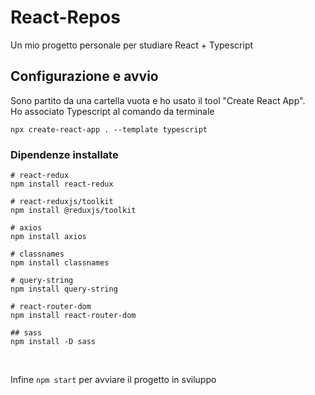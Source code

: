 # React-Repos

Un mio progetto personale per studiare React + Typescript

## Configurazione e avvio 

Sono partito da una cartella vuota e ho usato il tool "Create React App". <br />
Ho associato Typescript al comando da terminale

```
npx create-react-app . --template typescript
```

### Dipendenze installate

```
# react-redux
npm install react-redux

# react-reduxjs/toolkit
npm install @reduxjs/toolkit

# axios
npm install axios

# classnames
npm install classnames

# query-string
npm install query-string

# react-router-dom
npm install react-router-dom

## sass
npm install -D sass 
```

<br />


Infine `npm start` per avviare il progetto in sviluppo